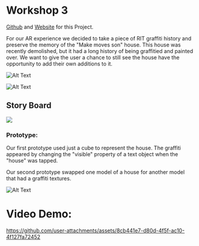 # Workshop 3

[Github](https://github.com/thomasismartinez/igme480-group-10) and [Website](https://people.rit.edu/~tjm7126/igme480/workshop3) for this Project.

For our AR experience we decided to take a piece of RIT graffiti history and preserve the memory of the "Make moves son" house. This house was recently demolished, but it had a long history of being graffitied and painted over. We want to give the user a chance to still see the house have the opportunity to add their own additions to it.

![Alt Text](https://people.rit.edu/~tjm7126/igme480blog/assets/media/WS03/mms_house.png)

![Alt Text](https://miro.medium.com/v2/resize:fit:1012/1*yDmfHHx-e-2F594VxPfgBQ.jpeg)

## Story Board

![](https://holocron.so/uploads/eb3b1d1b-screenshot-2025-02-26-181948.png)

### Prototype:

Our first prototype used just a cube to represent the house. The graffiti appeared by changing the "visible" property of a text object when the "house" was tapped.

Our second prototype swapped one model of a house for another model that had a graffiti textures.

![Alt Text](https://people.rit.edu/~tjm7126/igme480blog/assets/media/WS03/house_spin.gif)

# Video Demo:
https://github.com/user-attachments/assets/8cb441e7-d80d-4f5f-ac10-4f127fa72452

